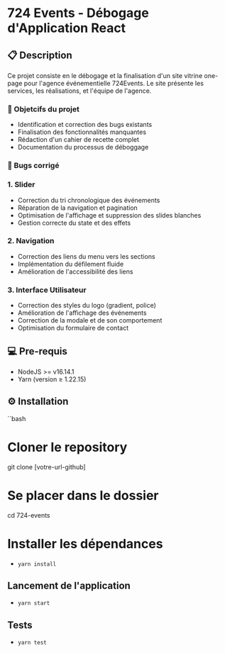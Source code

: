 # 724 Events - Débogage d'Application React

## 📋  Description

Ce projet consiste en le débogage et la finalisation d'un site vitrine one-page pour l'agence événementielle 724Events.
Le site présente les services, les réalisations, et l'équipe de l'agence.

### 🎯 Objetcifs du projet

- Identification et correction des bugs existants
- Finalisation des fonctionnalités manquantes
- Rédaction d'un cahier de recette complet
- Documentation du processus de déboggage


### 🐛 Bugs corrigé

### 1. Slider
- Correction du tri chronologique des événements
- Réparation de la navigation et pagination
- Optimisation de l'affichage et suppression des slides blanches
- Gestion correcte du state et des effets

### 2. Navigation
- Correction des liens du menu vers les sections
- Implémentation du défilement fluide
- Amélioration de l'accessibilité des liens

### 3. Interface Utilisateur
- Correction des styles du logo (gradient, police)
- Amélioration de l'affichage des événements
- Correction de la modale et de son comportement
- Optimisation du formulaire de contact

## 💻 Pre-requis

- NodeJS  >= v16.14.1
- Yarn (version ≥ 1.22.15)

## ⚙️ Installation

``bash
# Cloner le repository
git clone [votre-url-github]

# Se placer dans le dossier
cd 724-events

# Installer les dépendances
- `yarn install`

## Lancement de l'application
- `yarn start`

## Tests
- `yarn test`

